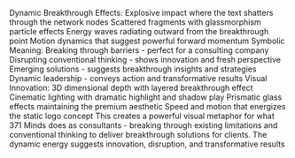 
Dynamic Breakthrough Effects:
Explosive impact where the text shatters through the network nodes
Scattered fragments with glassmorphism particle effects
Energy waves radiating outward from the breakthrough point
Motion dynamics that suggest powerful forward momentum
Symbolic Meaning:
Breaking through barriers - perfect for a consulting company
Disrupting conventional thinking - shows innovation and fresh perspective
Emerging solutions - suggests breakthrough insights and strategies
Dynamic leadership - conveys action and transformative results
Visual Innovation:
3D dimensional depth with layered breakthrough effect
Cinematic lighting with dramatic highlight and shadow play
Prismatic glass effects maintaining the premium aesthetic
Speed and motion that energizes the static logo concept
This creates a powerful visual metaphor for what 371 Minds does as consultants - breaking through existing limitations and conventional thinking to deliver breakthrough solutions for clients. The dynamic energy suggests innovation, disruption, and transformative results
